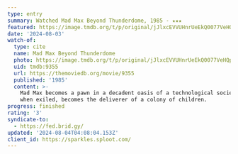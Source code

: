 ```yaml
---
type: entry
summary: Watched Mad Max Beyond Thunderdome, 1985 - ★★★
featured: https://image.tmdb.org/t/p/original/jJlxcEVVUHnrUeEkQ0077VeHQpb.jpg
date: '2024-08-03'
watch-of:
  type: cite
  name: Mad Max Beyond Thunderdome
  photo: https://image.tmdb.org/t/p/original/jJlxcEVVUHnrUeEkQ0077VeHQpb.jpg
  uid: tmdb:9355
  url: https://themoviedb.org/movie/9355
  published: '1985'
  content: >-
    Mad Max becomes a pawn in a decadent oasis of a technological society, and
    when exiled, becomes the deliverer of a colony of children.
progress: finished
rating: '3'
syndicate-to:
  - https://fed.brid.gy/
updated: '2024-08-04T04:08:04.153Z'
client_id: https://sparkles.sploot.com/
---
```

